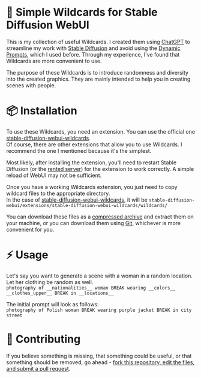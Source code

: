 # 📑 Simple Wildcards for Stable Diffusion WebUI

This is my collection of useful Wildcards. I created them using [ChatGPT](https://chat.openai.com) to streamline my work with [Stable Diffusion](https://github.com/AUTOMATIC1111/stable-diffusion-webui) and avoid using the [Dynamic Prompts](https://github.com/adieyal/sd-dynamic-prompts), which I used before. Through my experience, I've found that Wildcards are more convenient to use.

The purpose of these Wildcards is to introduce randomness and diversity into the created graphics. They are mainly intended to help you in creating scenes with people.

# 📦 Installation 
To use these Wildcards, you need an extension. You can use the official one [stable-diffusion-webui-wildcards](https://github.com/AUTOMATIC1111/stable-diffusion-webui-wildcards).  
Of course, there are other extensions that allow you to use Wildcards. I recommend the one I mentioned because it's the simplest.

Most likely, after installing the extension, you'll need to restart Stable Diffusion (or the [rented server](https://cloud.vast.ai/?ref_id=62878&creator_id=42512&name=null)) for the extension to work correctly. A simple reload of WebUI may not be sufficient.

Once you have a working Wildcards extension, you just need to copy wildcard files to the appropriate directory.  
In the case of [stable-diffusion-webui-wildcards](https://github.com/AUTOMATIC1111/stable-diffusion-webui-wildcards), it will be   `stable-diffusion-webui/extensions/stable-diffusion-webui-wildcards/wildcards/`

You can download these files as a [compressed archive](https://github.com/Avaray/stable-diffusion-simple-wildcards/archive/refs/heads/main.zip) and extract them on your machine, or you can download them using [Git](https://git-scm.com/docs/git-clone), whichever is more convenient for you.

# ⚡️ Usage
Let's say you want to generate a scene with a woman in a random location. Let her clothing be random as well.  
`photography of __nationalities__ woman BREAK wearing __colors__ __clothes_upper__ BREAK in __locations__`

The initial prompt will look as follows:  
`photography of Polish woman BREAK wearing purple jacket BREAK in city street`


# 📝 Contributing
If you believe something is missing, that something could be useful, or that something should be removed, go ahead - [fork this repository, edit the files, and submit a pull request](https://docs.github.com/en/get-started/quickstart/contributing-to-projects).
